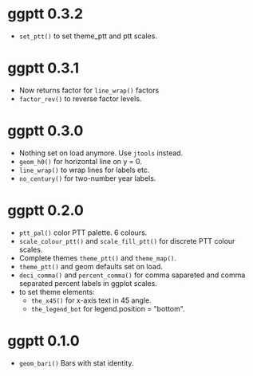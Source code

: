 ggptt 0.3.2
============

* `set_ptt()` to set theme_ptt and ptt scales.

ggptt 0.3.1
============

* Now returns factor for `line_wrap()` factors
* `factor_rev()` to reverse factor levels.

ggptt 0.3.0
===========

* Nothing set on load anymore. Use `jtools` instead.
* `geom_h0()` for horizontal line on y = 0.
* `line_wrap()` to wrap lines for labels etc.
* `no_century()` for two-number year labels.

ggptt 0.2.0
===========

* `ptt_pal()` color PTT palette. 6 colours.
* `scale_colour_ptt()` and `scale_fill_ptt()` for discrete PTT colour scales.
*  Complete themes `theme_ptt()` and `theme_map()`.
* `theme_ptt()` and geom defaults set on load.
* `deci_comma()` and `percent_comma()` for comma sapareted
   and comma separated percent labels in ggplot scales.
* to set theme elements:
  * `the_x45()` for x-axis text in 45 angle.
  * `the_legend_bot` for legend.position = "bottom".

ggptt 0.1.0
===========

* `geom_bari()` Bars with stat identity.

